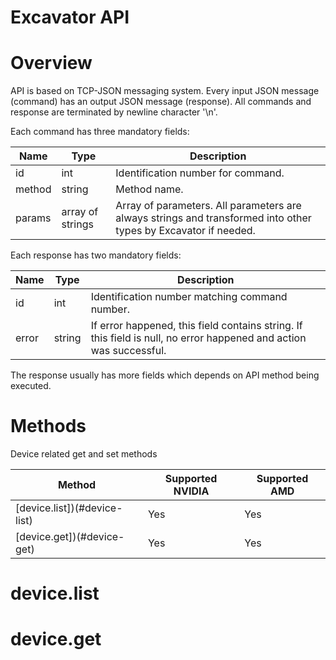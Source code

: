 # Excavator API

# Overview

API is based on TCP-JSON messaging system. Every input JSON message (command) has an output JSON message (response). All commands and response are terminated by newline character '\n'.

Each command has three mandatory fields:

Name | Type | Description
-----|------|-------------
id | int | Identification number for command.
method | string | Method name.
params | array of strings | Array of parameters. All parameters are always strings and transformed into other types by Excavator if needed.

Each response has two mandatory fields:

Name | Type | Description
-----|------|-----------
id | int | Identification number matching command number.
error | string | If error happened, this field contains string. If this field is null, no error happened and action was successful.

The response usually has more fields which depends on API method being executed.


# Methods

Device related get and set methods

Method | Supported NVIDIA | Supported AMD
-------|------------------|----------------
[device.list])(#device-list) | Yes | Yes
[device.get])(#device-get) | Yes | Yes


# <a name="device-list"></a> device.list

# <a name="device-get"></a> device.get
